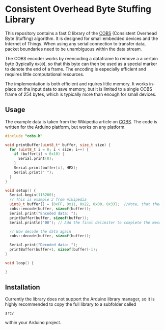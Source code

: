 Consistent Overhead Byte Stuffing Library
===================

This repository contains a fast C library of the [COBS](http://www.stuartcheshire.org/papers/COBSforToN.pdf) (Consistent Overhead Byte Stuffing) algorithm.
It is designed for small embedded devices and the Internet of Things. When using any serial connection
to transfer data, packet boundaries need to be unambiguous within the data stream.

The COBS encoder works by reencoding a dataframe to remove a a certain byte (typically `0x00`), so that
this byte can then be used as a special marker to denote the end of a frame. The encoding is especially
efficient and requires little computational resources.

The implementation is both efficient and rquires little memory. It works in-place on the input data
to save memory, but it is limited to a single COBS frame of 254 bytes, which is typically more than
enough for small devices.

Usage
-----
The example data is taken from the Wikipedia article on [COBS](https://en.wikipedia.org/wiki/Consistent_Overhead_Byte_Stuffing).
The code is written for the Arduino platform, but works on any platform.

```cpp
#include "cobs.h"

void printBuffer(uint8_t* buffer, size_t size) {
  for (uint8_t i = 0; i < size; i++) {
    if (buffer[i] < 0x10) {
      Serial.print(0);
    }
    Serial.print(buffer[i], HEX);
    Serial.print(" ");
  }
}

void setup() {
  Serial.begin(115200);
  // This is example 3 from Wikipedia
  uint8_t buffer[] = {0xFF, 0x11, 0x22, 0x00, 0x33};  //Note, that there is an additional byte in front of the example data
  cobs::encode(buffer, sizeof(buffer));
  Serial.print("Encoded data: ");
  printBuffer(buffer, sizeof(buffer));
  Serial.println("00"); // Add the final delimiter to complete the message

  // Now decode the data again
  cobs::decode(buffer, sizeof(buffer));

  Serial.print("Decoded data: ");
  printBuffer(buffer+1, sizeof(buffer)-1);
}

void loop() {

}
```

Installation
-----
Currently the library does not support the Arduino library manager, so it is highly recommended to copy the full library to a subfolder called
```
src/
```
within your Arduino project.
